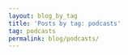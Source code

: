 ```yaml
---
layout: blog_by_tag
title: 'Posts by tag: podcasts'
tag: podcasts
permalink: blog/podcasts/
---
```

